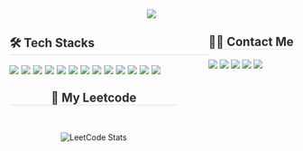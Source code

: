<div align="center">
  <img src="https://capsule-render.vercel.app/api?type=venom&height=200&color=gradient&text=NhanDinhVan's%20GitHub&textBg=false&reversal=false&fontColor=white" />
</div>

<div style="display: flex; justify-content: space-between; flex-wrap: wrap;">

<!-- Tech Stacks -->
<div style="flex: 1; min-width: 300px; text-align: left;">
  <h2 style="border-bottom: 1px solid #d8dee4; color: #282d33;"> 🛠️ Tech Stacks </h2>
  <div style="display: flex; flex-wrap: wrap; gap: 5px;">
    <img src="https://img.shields.io/badge/Java-007396?style=for-the-badge&logo=Java&logoColor=white">
    <img src="https://img.shields.io/badge/Python-3776AB?style=for-the-badge&logo=Python&logoColor=white">
    <img src="https://img.shields.io/badge/JavaScript-F7DF1E?style=for-the-badge&logo=JavaScript&logoColor=black">
<!--     <img src="https://img.shields.io/badge/Spring Boot-6DB33F?style=for-the-badge&logo=Spring Boot&logoColor=white"> -->
    <img src="https://img.shields.io/badge/PyTorch-EE4C2C?style=for-the-badge&logo=PyTorch&logoColor=white">
    <img src="https://img.shields.io/badge/Linux-FCC624?style=for-the-badge&logo=Linux&logoColor=black">
     <img src="https://img.shields.io/badge/Windows%20Server-0078D6?style=for-the-badge&logo=Windows&logoColor=white">
    <img src="https://img.shields.io/badge/CI%2FCD-0A66C2?style=for-the-badge&logo=githubactions&logoColor=white">
    <img src="https://img.shields.io/badge/AWS-232F3E?style=for-the-badge&logo=amazonaws&logoColor=white">
    <img src="https://img.shields.io/badge/Docker-2496ED?style=for-the-badge&logo=docker&logoColor=white">
    <img src="https://img.shields.io/badge/Kubernetes-326CE5?style=for-the-badge&logo=kubernetes&logoColor=white">
    <img src="https://img.shields.io/badge/Networking-0088CC?style=for-the-badge&logo=cisco&logoColor=white">
   <img src="https://img.shields.io/badge/Zabbix-EE0000?style=for-the-badge&logo=Zabbix&logoColor=white">
   <img src="https://img.shields.io/badge/Jenkins-D24939?style=for-the-badge&logo=Jenkins&logoColor=white">

  </div>
</div>

  
##
 
<div> 
    <h2 style="border-bottom: 1px solid #d8dee4; color: #282d33;"> 🧑‍💻 Contact Me </h2>
  <a href="https://leetcode.com/u/NhanDinh/" target="_blank"><img src="https://img.shields.io/badge/-LeetCode-FFA116?style=for-the-badge&logo=leetcode&logoColor=black" target="_blank"></a>
  <a href="https://www.linkedin.com/in/nhandinhvan/" target="_blank"><img src="https://img.shields.io/badge/-LinkedIn-%230077B5?style=for-the-badge&logo=linkedin&logoColor=white" target="_blank"></a>
  <a href="https://www.youtube.com/@Nhanvdinh" target="_blank"><img src="https://img.shields.io/badge/YouTube-FF0000?style=for-the-badge&logo=youtube&logoColor=white" target="_blank"></a>
  <a href="https://www.instagram.com/nhandinh.vann/" target="_blank"><img src="https://img.shields.io/badge/-Instagram-%23E4405F?style=for-the-badge&logo=instagram&logoColor=white" target="_blank"></a>
  <a href = "mailto:vannhan2409@gmail.com"><img src="https://img.shields.io/badge/-Gmail-%23333?style=for-the-badge&logo=gmail&logoColor=white" target="_blank"></a>

</div>
<div style="display: flex; justify-content: center; align-items: center; gap: 30px; flex-wrap: wrap;">
  <h2 style="width: 100%; text-align: center; border-bottom: 1px solid #d8dee4; color: #282d33;"> 🏅 My Leetcode</h2>
  <img src="https://leetcard.jacoblin.cool/NhanDinh?theme=dark&ext=activity" alt="LeetCode Stats" style="max-width: 45%;" />
<!--   <img src="https://github-readme-stats.vercel.app/api/top-langs/?username=NhanDinhVan&layout=compact&bg_color=180,00000000,&title_color=000000&text_color=000000" alt="Top Langs" style="max-width: 45%;" /> -->
</div>




